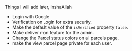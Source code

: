 Things I will add later, inshaAllah

- Login with Google
- Verification on Login for extra security.
- Make the default value of the `isVerified` property `false`.
- Make deliver man feature for the admin.
- Change the Parcel status colors on all parcels page.
- make the view parcel page private for each user.